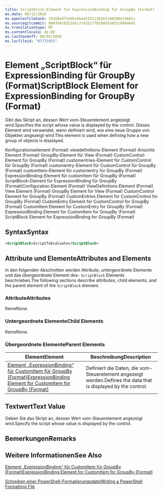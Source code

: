 ```yaml
---
title: ScriptBlock-Element für ExpressionBinding für GroupBy (Format) | Microsoft-Dokumentation
ms.date: 09/13/2016
ms.openlocfilehash: 24268e871e6bc66ad235113b262c60208e74b61c
ms.sourcegitcommit: 0907b8c6322d2c7c61b17f8168d53452c8964b41
ms.translationtype: MT
ms.contentlocale: de-DE
ms.lasthandoff: 08/05/2020
ms.locfileid: "87772925"
---
```

# <a name="scriptblock-element-for-expressionbinding-for-groupby-format"></a><span data-ttu-id="37ce2-102">Element „ScriptBlock“ für ExpressionBinding für GroupBy (Format)</span><span class="sxs-lookup"><span data-stu-id="37ce2-102">ScriptBlock Element for ExpressionBinding for GroupBy (Format)</span></span>

<span data-ttu-id="37ce2-103">Gibt das Skript an, dessen Wert vom-Steuerelement angezeigt wird.</span><span class="sxs-lookup"><span data-stu-id="37ce2-103">Specifies the script whose value is displayed by the control.</span></span> <span data-ttu-id="37ce2-104">Dieses Element wird verwendet, wenn definiert wird, wie eine neue Gruppe von Objekten angezeigt wird.</span><span class="sxs-lookup"><span data-stu-id="37ce2-104">This element is used when defining how a new group of objects is displayed.</span></span>

<span data-ttu-id="37ce2-105">Konfigurationselement (Format) viewdefinitions-Element (Format) Ansichts Element (Format) GroupBy-Element für View (Format) CustomControl-Element für GroupBy (Format) customentries-Element für CustomControl für GroupBy (Format) customentry-Element für CustomControl für GroupBy (Format) customItem-Element für customentry für GroupBy (Format) ExpressionBinding-Element für customItem für GroupBy (Format) ScriptBlock-Element für ExpressionBinding für GroupBy (Format)</span><span class="sxs-lookup"><span data-stu-id="37ce2-105">Configuration Element (Format) ViewDefinitions Element (Format) View Element (Format) GroupBy Element for View (Format) CustomControl Element for GroupBy (Format) CustomEntries Element for CustomControl for GroupBy (Format) CustomEntry Element for CustomControl for GroupBy (Format) CustomItem Element for CustomEntry for GroupBy (Format) ExpressionBinding Element for CustomItem for GroupBy (Format) ScriptBlock Element for ExpressionBinding for GroupBy (Format)</span></span>

## <a name="syntax"></a><span data-ttu-id="37ce2-106">Syntax</span><span class="sxs-lookup"><span data-stu-id="37ce2-106">Syntax</span></span>

```xml
<ScriptBlock>ScriptToEvaluate</ScriptBlock>
```

## <a name="attributes-and-elements"></a><span data-ttu-id="37ce2-107">Attribute und Elemente</span><span class="sxs-lookup"><span data-stu-id="37ce2-107">Attributes and Elements</span></span>

<span data-ttu-id="37ce2-108">In den folgenden Abschnitten werden Attribute, untergeordnete Elemente und das übergeordnete Element des- `ScriptBlock` Elements beschrieben.</span><span class="sxs-lookup"><span data-stu-id="37ce2-108">The following sections describe attributes, child elements, and the parent element of the `ScriptBlock` element.</span></span>

### <a name="attributes"></a><span data-ttu-id="37ce2-109">Attribute</span><span class="sxs-lookup"><span data-stu-id="37ce2-109">Attributes</span></span>

<span data-ttu-id="37ce2-110">Keine</span><span class="sxs-lookup"><span data-stu-id="37ce2-110">None.</span></span>

### <a name="child-elements"></a><span data-ttu-id="37ce2-111">Untergeordnete Elemente</span><span class="sxs-lookup"><span data-stu-id="37ce2-111">Child Elements</span></span>

<span data-ttu-id="37ce2-112">Keine</span><span class="sxs-lookup"><span data-stu-id="37ce2-112">None.</span></span>

### <a name="parent-elements"></a><span data-ttu-id="37ce2-113">Übergeordnete Elemente</span><span class="sxs-lookup"><span data-stu-id="37ce2-113">Parent Elements</span></span>

|<span data-ttu-id="37ce2-114">Element</span><span class="sxs-lookup"><span data-stu-id="37ce2-114">Element</span></span>|<span data-ttu-id="37ce2-115">Beschreibung</span><span class="sxs-lookup"><span data-stu-id="37ce2-115">Description</span></span>|
|-------------|-----------------|
|[<span data-ttu-id="37ce2-116">Element „ExpressionBinding“ für CustomItem für GroupBy (Format)</span><span class="sxs-lookup"><span data-stu-id="37ce2-116">ExpressionBinding Element for CustomItem for GroupBy (Format)</span></span>](./expressionbinding-element-for-customitem-for-groupby-format.md)|<span data-ttu-id="37ce2-117">Definiert die Daten, die vom-Steuerelement angezeigt werden.</span><span class="sxs-lookup"><span data-stu-id="37ce2-117">Defines the data that is displayed by the control.</span></span>|

## <a name="text-value"></a><span data-ttu-id="37ce2-118">Textwert</span><span class="sxs-lookup"><span data-stu-id="37ce2-118">Text Value</span></span>

<span data-ttu-id="37ce2-119">Geben Sie das Skript an, dessen Wert vom-Steuerelement angezeigt wird.</span><span class="sxs-lookup"><span data-stu-id="37ce2-119">Specify the script whose value is displayed by the control.</span></span>

## <a name="remarks"></a><span data-ttu-id="37ce2-120">Bemerkungen</span><span class="sxs-lookup"><span data-stu-id="37ce2-120">Remarks</span></span>

## <a name="see-also"></a><span data-ttu-id="37ce2-121">Weitere Informationen</span><span class="sxs-lookup"><span data-stu-id="37ce2-121">See Also</span></span>

[<span data-ttu-id="37ce2-122">Element „ExpressionBinding“ für CustomItem für GroupBy (Format)</span><span class="sxs-lookup"><span data-stu-id="37ce2-122">ExpressionBinding Element for CustomItem for GroupBy (Format)</span></span>](./expressionbinding-element-for-customitem-for-groupby-format.md)

[<span data-ttu-id="37ce2-123">Schreiben einer PowerShell-Formatierungsdatei</span><span class="sxs-lookup"><span data-stu-id="37ce2-123">Writing a PowerShell Formatting File</span></span>](./writing-a-powershell-formatting-file.md)
